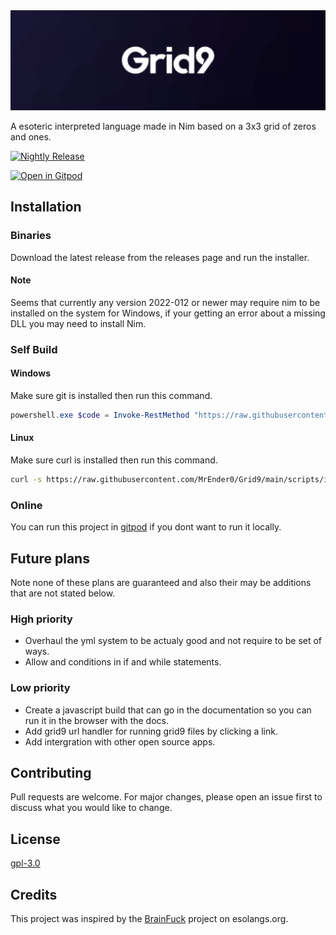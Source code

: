 <img src=".github/assets/banner.png">

A esoteric interpreted language made in Nim based on a 3x3 grid of zeros and ones.

[![Nightly Release](https://github.com/MrEnder0/Grid9/actions/workflows/nightly.yml/badge.svg)](https://github.com/MrEnder0/Grid9/actions/workflows/nightly.yml)

[![Open in Gitpod](https://gitpod.io/button/open-in-gitpod.svg)](https://gitpod.io/#https://github.com/MrEnder0/Grid9)

## Installation

### Binaries

Download the latest release from the releases page and run the installer.

#### Note

Seems that currently any version 2022-012 or newer may require nim to be installed on the system for Windows, if your getting an error about a missing DLL you may need to install Nim.

### Self Build

#### Windows

Make sure git is installed then run this command.

```powershell
powershell.exe $code = Invoke-RestMethod "https://raw.githubusercontent.com/MrEnder0/Grid9/main/scripts/install_windows.ps1"; foreach($a in $code) {iex $a;}
```

#### Linux

Make sure curl is installed then run this command.

```bash
curl -s https://raw.githubusercontent.com/MrEnder0/Grid9/main/scripts/install_linux.sh | bash
```

### Online

You can run this project in [gitpod](https://gitpod.io/#https://github.com/MrEnder0/Grid9) if you dont want to run it locally.

## Future plans

Note none of these plans are guaranteed and also their may be additions that are not stated below.

### High priority

- Overhaul the yml system to be actualy good and not require to be set of ways.
- Allow and conditions in if and while statements.

### Low priority

- Create a javascript build that can go in the documentation so you can run it in the browser with the docs.
- Add grid9 url handler for running grid9 files by clicking a link.
- Add intergration with other open source apps.

## Contributing

Pull requests are welcome. For major changes, please open an issue first to discuss what you would like to change.

## License

[gpl-3.0](https://choosealicense.com/licenses/lgpl-3.0/)

## Credits

This project was inspired by the [BrainFuck](https://esolangs.org/wiki/Brainfuck) project on esolangs.org.
